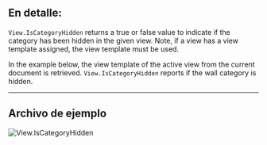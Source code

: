 ## En detalle:
`View.IsCategoryHidden` returns a true or false value to indicate if the category has been hidden in the given view. Note, if a view has a view template assigned, the view template must be used.

In the example below, the view template of the active view from the current document is retrieved. `View.IsCategoryHidden` reports if the wall category is hidden.
___
## Archivo de ejemplo

![View.IsCategoryHidden](./Revit.Elements.Views.View.IsCategoryHidden_img.jpg)
